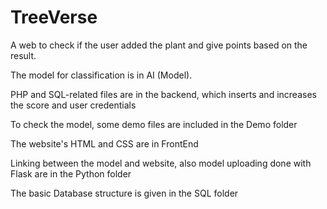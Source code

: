 # TreeVerse
A web to check if the user added the plant and give points based on the result.

The model for classification is in AI (Model).

PHP and SQL-related files are in the backend, which inserts and increases the score and user credentials

To check the model, some demo files are included in the Demo folder

The website's HTML and CSS are in FrontEnd

Linking between the model and website, also model uploading done with Flask are in the Python folder

The basic Database structure is given in the SQL folder
